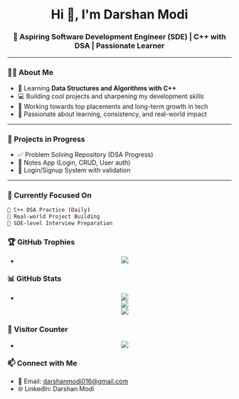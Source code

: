 <h1 align="center">Hi 👋, I'm Darshan Modi</h1>
<h3 align="center">🚀 Aspiring Software Development Engineer (SDE) | C++ with DSA | Passionate Learner</h3>

---

### 👨‍💻 About Me
- 🧠 Learning **Data Structures and Algorithms with C++**
- 💻 Building cool projects and sharpening my development skills
- 🎯 Working towards top placements and long-term growth in tech
- 🌟 Passionate about learning, consistency, and real-world impact

---

### 🚀 Projects in Progress
- ✅ Problem Solving Repository (DSA Progress)
- 📝 Notes App (Login, CRUD, User auth)
- 🔐 Login/Signup System with validation

---

### 🧠 Currently Focused On
```bash
📌 C++ DSA Practice (Daily)
📌 Real-world Project Building
📌 SDE-level Interview Preparation
```
### 🏆 GitHub Trophies
- <p align="center"> <img src="https://github-profile-trophy.vercel.app/?username=DarshanModi07&theme=radical&no-frame=true&column=7"/> </p>
### 📊 GitHub Stats
- <p align="center"> <img src="https://github-readme-streak-stats.herokuapp.com/?user=DarshanModi07&theme=tokyonight" /> <br/> <img src="https://github-readme-stats.vercel.app/api?username=DarshanModi07&show_icons=true&theme=radical" /> <br/> <img src="https://github-readme-stats.vercel.app/api/top-langs/?username=DarshanModi07&layout=compact&theme=radical" /> </p>
### 👀 Visitor Counter
- <p align="center"> <img src="https://komarev.com/ghpvc/?username=DarshanModi07&label=Profile%20Views&color=0e75b6&style=flat" /> </p>

### 📫 Connect with Me
- 💬 Email: darshanmodi016@gmail.com
- 🌐 LinkedIn: Darshan Modi


